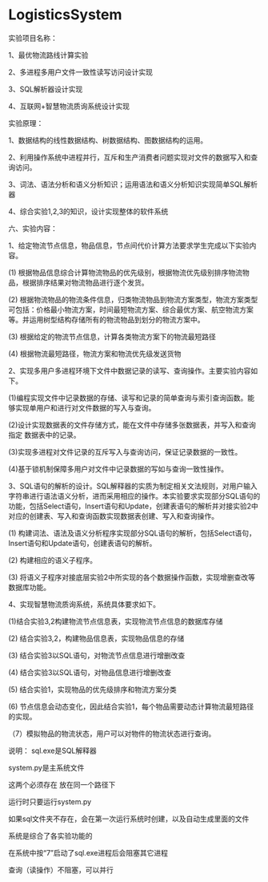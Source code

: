 # LogisticsSystem

实验项目名称： 

1、最优物流路线计算实验 

2、多进程多用户文件一致性读写访问设计实现

3、SQL解析器设计实现

4、互联网+智慧物流质询系统设计实现

实验原理：

1、数据结构的线性数据结构、树数据结构、图数据结构的运用。

2、利用操作系统中进程并行，互斥和生产消费者问题实现对文件的数据写入和查询访问。

3、词法、语法分析和语义分析知识；运用语法和语义分析知识实现简单SQL解析器

4、综合实验1,2,3的知识，设计实现整体的软件系统

六、实验内容：

1、给定物流节点信息，物品信息，节点间代价计算方法要求学生完成以下实验内容。

(1) 根据物品信息综合计算物流物品的优先级别，根据物流优先级别排序物流物品，根据排序结果对物流物品进行逐个发货。

(2) 根据物流物品的物流条件信息，归类物流物品到物流方案类型，物流方案类型可包括：价格最小物流方案，时间最短物流方案、综合最优方案、航空物流方案等。并运用树型结构存储所有的物流物品到划分的物流方案中。

(3) 根据给定的物流节点信息，计算各类物流方案下的物流最短路径

(4) 根据物流最短路径，物流方案和物流优先级发送货物

2、实现多用户多进程环境下文件中数据记录的读写、查询操作。主要实验内容如下。

(1)编程实现文件中记录数据的存储、读写和记录的简单查询与索引查询函数。能够实现单用户和进行对文件数据的写入与查询。

(2)设计实现数据表的文件存储方式，能在文件中存储多张数据表，并写入和查询指定  数据表中的记录。

(3)实现多进程对文件记录的互斥写入与查询访问，保证记录数据的一致性。

(4)基于锁机制保障多用户对文件中记录数据的写如与查询一致性操作。

3、SQL语句的解析的设计。SQL解释器的实质为制定相关文法规则，对用户输入字符串进行语法语义分析，进而采用相应的操作。本实验要求实现部分SQL语句的功能，包括Select语句，Insert语句和Update，创建表语句的解析并对接实验2中对应的创建表、写入和查询函数实现数据表创建、写入和查询操作。

(1)	构建词法、语法及语义分析程序实现部分SQL语句的解析，包括Select语句， Insert语句和Update语句，创建表语句的解析。

(2)	构建相应的语义子程序。 

(3)	将语义子程序对接底层实验2中所实现的各个数据操作函数，实现增删查改等数据库功能。

4、实现智慧物流质询系统，系统具体要求如下。

(1)结合实验3,2构建物流节点信息表，实现物流节点信息的数据库存储

(2)	结合实验3,2，构建物品信息表，实现物品信息的存储

(3)	结合实验3以SQL语句，对物流节点信息进行增删改查

(4)	结合实验3以SQL语句，对物品信息进行增删改查

(5)	结合实验1，实现物品的优先级排序和物流方案分类

(6)	节点信息会动态变化，因此结合实验1，每个物品需要动态计算物流最短路径的实现。

（7）模拟物品的物流状态，用户可以对物件的物流状态进行查询。

说明：
sql.exe是SQL解释器

system.py是主系统文件

这两个必须存在 放在同一个路径下

运行时只要运行system.py

如果sql文件夹不存在，会在第一次运行系统时创建，以及自动生成里面的文件

系统是综合了各实验功能的

在系统中按“7”启动了sql.exe进程后会阻塞其它进程

查询（读操作）不阻塞，可以并行
